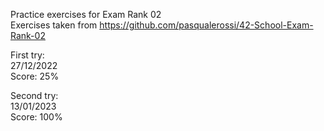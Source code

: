 Practice exercises for Exam Rank 02  
Exercises taken from https://github.com/pasqualerossi/42-School-Exam-Rank-02  
  
First try:  
27/12/2022  
Score: 25%  

Second try:  
13/01/2023  
Score: 100%  
